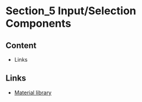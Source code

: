 # Section_5 Input/Selection Components

## Content

- Links

## Links

- [Material library](https://docs.flutter.io/flutter/material/material-library.html)